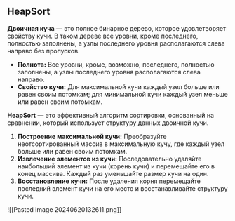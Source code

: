 ## HeapSort

**Двоичная куча** — это полное бинарное дерево, которое удовлетворяет свойству кучи. В таком дереве все уровни, кроме последнего, полностью заполнены, а узлы последнего уровня располагаются слева направо без пропусков.

* **Полнота:** Все уровни, кроме, возможно, последнего, полностью заполнены, а узлы последнего уровня располагаются слева направо.
* **Свойство кучи:** Для максимальной кучи каждый узел больше или равен своим потомкам; для минимальной кучи каждый узел меньше или равен своим потомкам.


**HeapSort** — это эффективный алгоритм сортировки, основанный на сравнении, который использует структуру данных двоичной кучи.

1) **Построение максимальной кучи:** Преобразуйте неотсортированный массив в максимальную кучу, где каждый узел больше или равен своим потомкам.
2) **Извлечение элементов из кучи:** Последовательно удаляйте наибольший элемент из кучи (корень кучи) и перемещайте его в конец массива. Каждый раз уменьшайте размер кучи на один.
3) **Восстановление кучи:** После удаления корня перемещайте последний элемент кучи на его место и восстанавливайте структуру кучи.

![[Pasted image 20240620132611.png]]
